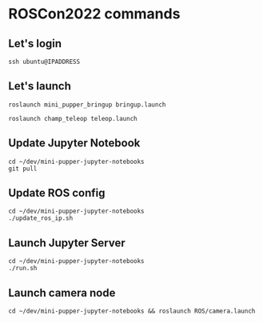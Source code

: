 # ROSCon2022 commands

## Let's login

```
ssh ubuntu@IPADDRESS
```

## Let's launch

```
roslaunch mini_pupper_bringup bringup.launch
```

```
roslaunch champ_teleop teleop.launch
```

## Update Jupyter Notebook

```
cd ~/dev/mini-pupper-jupyter-notebooks
git pull
```

## Update ROS config

```
cd ~/dev/mini-pupper-jupyter-notebooks
./update_ros_ip.sh
```

## Launch Jupyter Server

```
cd ~/dev/mini-pupper-jupyter-notebooks
./run.sh
```

## Launch camera node

```
cd ~/dev/mini-pupper-jupyter-notebooks && roslaunch ROS/camera.launch
```


